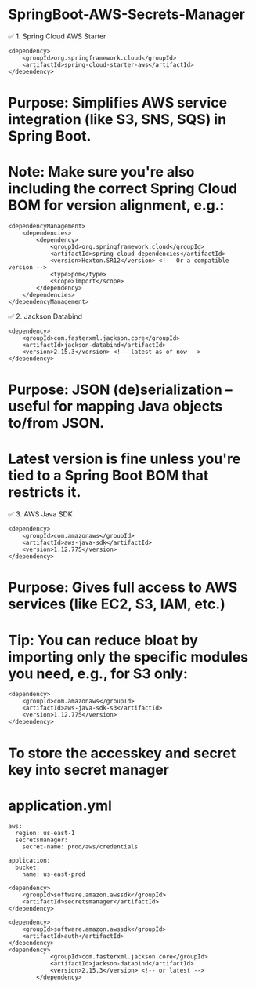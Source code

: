 # SpringBoot-AWS-Secrets-Manager


✅ 1. Spring Cloud AWS Starter
```
<dependency>
    <groupId>org.springframework.cloud</groupId>
    <artifactId>spring-cloud-starter-aws</artifactId>
</dependency>
```
# Purpose: Simplifies AWS service integration (like S3, SNS, SQS) in Spring Boot.

# Note: Make sure you're also including the correct Spring Cloud BOM for version alignment, e.g.:

```
<dependencyManagement>
    <dependencies>
        <dependency>
            <groupId>org.springframework.cloud</groupId>
            <artifactId>spring-cloud-dependencies</artifactId>
            <version>Hoxton.SR12</version> <!-- Or a compatible version -->
            <type>pom</type>
            <scope>import</scope>
        </dependency>
    </dependencies>
</dependencyManagement>
```

✅ 2. Jackson Databind
```
<dependency>
    <groupId>com.fasterxml.jackson.core</groupId>
    <artifactId>jackson-databind</artifactId>
    <version>2.15.3</version> <!-- latest as of now -->
</dependency>
```
# Purpose: JSON (de)serialization – useful for mapping Java objects to/from JSON.

# Latest version is fine unless you're tied to a Spring Boot BOM that restricts it.

✅ 3. AWS Java SDK
```
<dependency>
    <groupId>com.amazonaws</groupId>
    <artifactId>aws-java-sdk</artifactId>
    <version>1.12.775</version>
</dependency>
```
# Purpose: Gives full access to AWS services (like EC2, S3, IAM, etc.)

# Tip: You can reduce bloat by importing only the specific modules you need, e.g., for S3 only:

```
<dependency>
    <groupId>com.amazonaws</groupId>
    <artifactId>aws-java-sdk-s3</artifactId>
    <version>1.12.775</version>
</dependency>

```

# To store the accesskey and secret key into secret manager

# application.yml
```
aws:
  region: us-east-1
  secretsmanager:
    secret-name: prod/aws/credentials

application:
  bucket:
    name: us-east-prod

```

```
<dependency>
    <groupId>software.amazon.awssdk</groupId>
    <artifactId>secretsmanager</artifactId>
</dependency>

<dependency>
    <groupId>software.amazon.awssdk</groupId>
    <artifactId>auth</artifactId>
</dependency>
<dependency>
			<groupId>com.fasterxml.jackson.core</groupId>
			<artifactId>jackson-databind</artifactId>
			<version>2.15.3</version> <!-- or latest -->
		</dependency>
```


